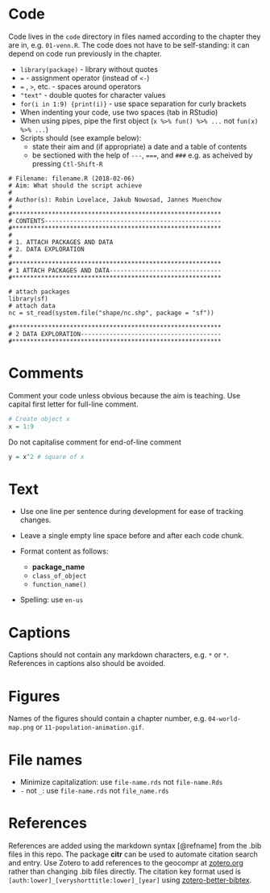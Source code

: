 # Code

Code lives in the `code` directory in files named according to the chapter they are in, e.g. `01-venn.R`.
The code does not have to be self-standing: it can depend on code run previously in the chapter.
        
- `library(package)` - library without quotes
- `=` - assignment operator (instead of `<-`)
- ` = ` , ` > `, etc. - spaces around operators
- `"text"` - double quotes for character values
- `for(i in 1:9) {print(i)}` - use space separation for curly brackets
- When indenting your code, use two spaces (tab in RStudio)
- When using pipes, pipe the first object (`x %>% fun() %>% ...` not `fun(x) %>% ...`)
- Scripts should (see example below): 
  - state their aim and (if appropriate) a date and a table of contents
  - be sectioned with the help of `---`, `===`, and `###` e.g. as acheived by pressing `Ctl-Shift-R`

```
# Filename: filename.R (2018-02-06)
# Aim: What should the script achieve
#
# Author(s): Robin Lovelace, Jakub Nowosad, Jannes Muenchow
#
#**********************************************************
# CONTENTS-------------------------------------------------
#**********************************************************
#
# 1. ATTACH PACKAGES AND DATA
# 2. DATA EXPLORATION
#
#**********************************************************
# 1 ATTACH PACKAGES AND DATA-------------------------------
#**********************************************************

# attach packages
library(sf)
# attach data
nc = st_read(system.file("shape/nc.shp", package = "sf"))

#**********************************************************
# 2 DATA EXPLORATION---------------------------------------
#**********************************************************
```

# Comments

Comment your code unless obvious because the aim is teaching.
Use capital first letter for full-line comment.

```r
# Create object x
x = 1:9
```

Do not capitalise comment for end-of-line comment

```r
y = x^2 # square of x
```

# Text

- Use one line per sentence during development for ease of tracking changes.
- Leave a single empty line space before and after each code chunk.
- Format content as follows: 
    - **package_name**
    - `class_of_object`
    - `function_name()`

- Spelling: use `en-us`

# Captions

Captions should not contain any markdown characters, e.g. `*` or `*`. 
References in captions also should be avoided.

# Figures

Names of the figures should contain a chapter number, e.g. `04-world-map.png` or `11-population-animation.gif`.

# File names

- Minimize capitalization: use `file-name.rds` not `file-name.Rds`
- `-` not `_`: use `file-name.rds` not `file_name.rds`

# References

References are added using the markdown syntax [@refname] from the .bib files in this repo.
The package **citr** can be used to automate citation search and entry.
Use Zotero to add references to the geocompr at [zotero.org](https://www.zotero.org/groups/418217/energy-and-transport/items/collectionKey/9K6FRP6N/) rather than changing .bib files directly.
The citation key format used is `[auth:lower]_[veryshorttitle:lower]_[year]` using [zotero-better-bibtex](https://github.com/retorquere/zotero-better-bibtex).
